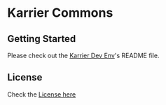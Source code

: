 # Karrier Commons

## Getting Started

Please check out the [Karrier Dev Env](https://github.com/sighupio/karrier-dev-env)'s README file.

## License

Check the [License here](LICENSE)
